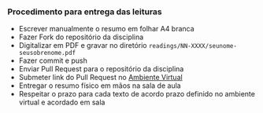 ### Procedimento para entrega das leituras

* Escrever manualmente o resumo em folhar A4 branca
* Fazer Fork do repositório da disciplina
* Digitalizar em PDF e gravar no diretório `readings/NN-XXXX/seunome-seusobrenome.pdf`
* Fazer commit e push
* Enviar Pull Request para o repositório da disciplina
* Submeter link do Pull Request no [Ambiente Virtual](https://ambientevirtual.idp.edu.br/)
* Entregar o resumo físico em mãos na sala de aula
* Respeitar o prazo para cada texto de acordo prazo definido no ambiente virtual e acordado em sala